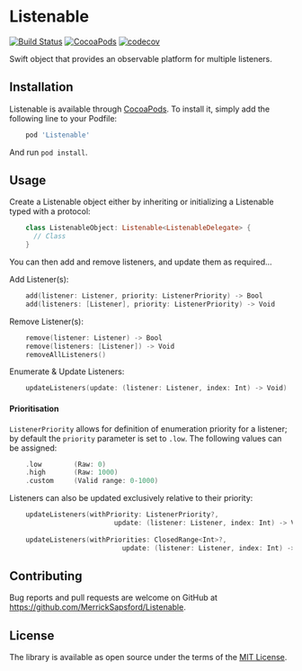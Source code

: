 # Listenable
[![Build Status](https://travis-ci.org/MerrickSapsford/MSSTabbedPageViewController.svg?branch=develop)](https://travis-ci.org/MerrickSapsford/MSSTabbedPageViewController)
[![CocoaPods](https://img.shields.io/cocoapods/v/Listenable.svg)]()
[![codecov](https://codecov.io/gh/MerrickSapsford/Listenable/branch/develop/graph/badge.svg)](https://codecov.io/gh/MerrickSapsford/Listenable)

Swift object that provides an observable platform for multiple listeners.

## Installation
Listenable is available through [CocoaPods](http://cocoapods.org). To install it, simply add the following line to your Podfile:
```ruby
    pod 'Listenable'
```
And run `pod install`.

## Usage
Create a Listenable object either by inheriting or initializing a Listenable typed with a protocol:

```swift
    class ListenableObject: Listenable<ListenableDelegate> {
      // Class
    }
```

You can then add and remove listeners, and update them as required...

Add Listener(s):
```swift
	add(listener: Listener, priority: ListenerPriority) -> Bool
	add(listeners: [Listener], priority: ListenerPriority) -> Void
```
Remove Listener(s):
```swift
	remove(listener: Listener) -> Bool
	remove(listeners: [Listener]) -> Void
	removeAllListeners()
```
Enumerate & Update Listeners:
```swift
	updateListeners(update: (listener: Listener, index: Int) -> Void)
```

#### Prioritisation
`ListenerPriority` allows for definition of enumeration priority for a listener; by default the `priority` parameter is set to `.low`. The following values can be assigned:
```swift
	.low 		(Raw: 0)
	.high 		(Raw: 1000)
	.custom		(Valid range: 0-1000)
```

Listeners can also be updated exclusively relative to their priority:
```swift
	updateListeners(withPriority: ListenerPriority?, 
				    	  update: (listener: Listener, index: Int) -> Void)
					   
	updateListeners(withPriorities: ClosedRange<Int>?, 
				    	    update: (listener: Listener, index: Int) -> Void)
```

## Contributing
Bug reports and pull requests are welcome on GitHub at https://github.com/MerrickSapsford/Listenable.

## License

The library is available as open source under the terms of the [MIT License](http://opensource.org/licenses/MIT).
